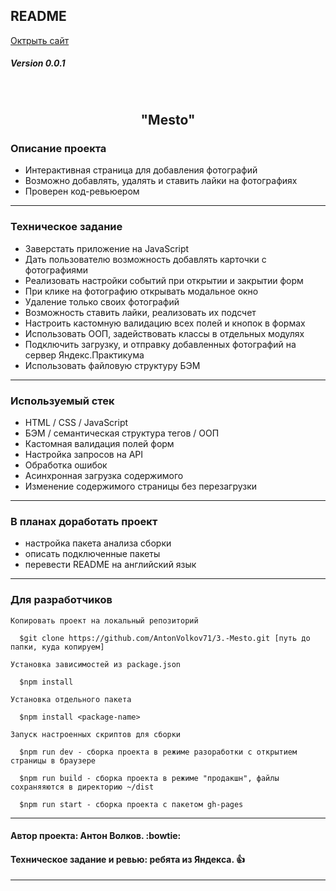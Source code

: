 ## README
[Октрыть сайт](https://antonvolkov71.github.io/3.-Mesto/)
##### Version 0.0.1
<br>
<h2 align='center'>
  <strong>"Mesto"</strong>  
</h2>

### Описание проекта

* Интерактивная страница для добавления фотографий
* Возможно добавлять, удалять и ставить лайки на фотографиях
* Проверен код-ревьюером
_________

### Техническое задание

* Заверстать приложение на JavaScript
* Дать пользователю возможность добавлять карточки с фотографиями
* Реализовать настройки событий при открытии и закрытии форм
* При клике на фотографию открывать модальное окно
* Удаление только своих фотографий
* Возможность ставить лайки, реализовать их подсчет
* Настроить кастомную валидацию всех полей и кнопок в формах
* Использовать ООП, задействовать классы в отдельных модулях
* Подключить загрузку, и отправку добавленных фотографий на сервер Яндекс.Практикума
* Использовать файловую структуру БЭМ
_________

### Используемый стек

* HTML / CSS / JavaScript
* БЭМ / семантическая структура тегов / ООП
* Кастомная валидация полей форм
* Настройка запросов на API
* Обработка ошибок
* Асинхронная загрузка содержимого
* Изменение содержимого страницы без перезагрузки
_____

### В планах доработать проект

* настройка пакета анализа сборки
* описать подключенные пакеты
* перевести README на английский язык
_____

### Для разработчиков
  
```
Копировать проект на локальный репозиторий

  $git clone https://github.com/AntonVolkov71/3.-Mesto.git [путь до папки, куда копируем]
```

```
Установка зависимостей из package.json

  $npm install
  
Установка отдельного пакета

  $npm install <package-name>
```

```
Запуск настроенных скриптов для сборки

  $npm run dev - сборка проекта в режиме разоработки с открытием страницы в браузере
  
  $npm run build - сборка проекта в режиме "продакшн", файлы сохраняяются в директорию ~/dist
  
  $npm run start - сборка проекта с пакетом gh-pages
```

_____

#### Автор проекта: Антон Волков. :bowtie:

#### Техническое задание и ревью: ребята из Яндекса. :+1:
_____
